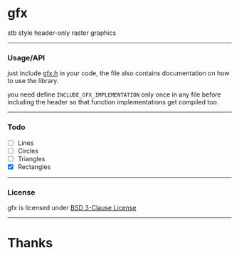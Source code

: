# gfx
stb style header-only raster graphics

---
### Usage/API
just include [gfx.h](./gfx.h?raw=1) in your code, the file also contains documentation on how to use the library.

you need define `INCLUDE_GFX_IMPLEMENTATION` only once in any file before including the header so that function implementations get compiled too.

---
### Todo
- [ ] Lines
- [ ] Circles
- [ ] Triangles
- [x] Rectangles

---
### License
gfx is licensed under [BSD 3-Clause License](./LICENSE)

---
# Thanks

